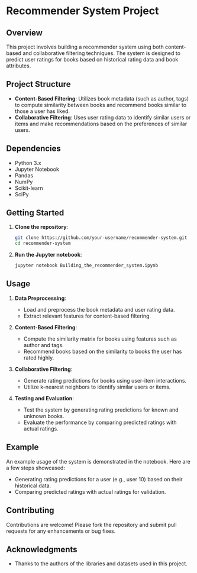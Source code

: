 # Recommender System Project

## Overview
This project involves building a recommender system using both content-based and collaborative filtering techniques. The system is designed to predict user ratings for books based on historical rating data and book attributes.

## Project Structure
- **Content-Based Filtering**: Utilizes book metadata (such as author, tags) to compute similarity between books and recommend books similar to those a user has liked.
- **Collaborative Filtering**: Uses user rating data to identify similar users or items and make recommendations based on the preferences of similar users.

## Dependencies
- Python 3.x
- Jupyter Notebook
- Pandas
- NumPy
- Scikit-learn
- SciPy

## Getting Started
1. **Clone the repository**:
    ```sh
    git clone https://github.com/your-username/recommender-system.git
    cd recommender-system
    ```

2. **Run the Jupyter notebook**:
    ```sh
    jupyter notebook Building_the_recommender_system.ipynb
    ```

## Usage
1. **Data Preprocessing**:
    - Load and preprocess the book metadata and user rating data.
    - Extract relevant features for content-based filtering.

2. **Content-Based Filtering**:
    - Compute the similarity matrix for books using features such as author and tags.
    - Recommend books based on the similarity to books the user has rated highly.

3. **Collaborative Filtering**:
    - Generate rating predictions for books using user-item interactions.
    - Utilize k-nearest neighbors to identify similar users or items.

4. **Testing and Evaluation**:
    - Test the system by generating rating predictions for known and unknown books.
    - Evaluate the performance by comparing predicted ratings with actual ratings.

## Example
An example usage of the system is demonstrated in the notebook. Here are a few steps showcased:
- Generating rating predictions for a user (e.g., user 10) based on their historical data.
- Comparing predicted ratings with actual ratings for validation.

## Contributing
Contributions are welcome! Please fork the repository and submit pull requests for any enhancements or bug fixes.

## Acknowledgments
- Thanks to the authors of the libraries and datasets used in this project.